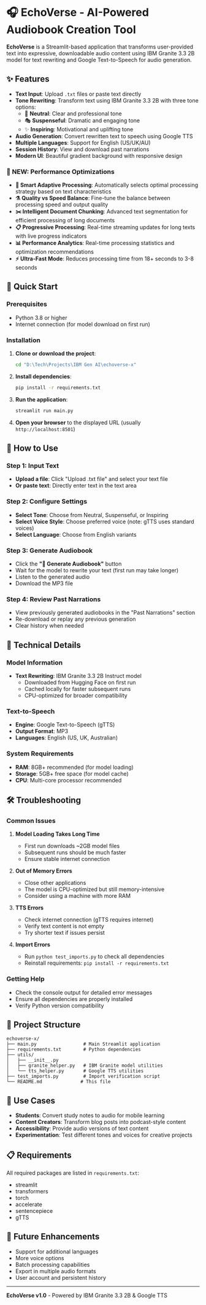 # 🎧 EchoVerse - AI-Powered Audiobook Creation Tool

**EchoVerse** is a Streamlit-based application that transforms user-provided text into expressive, downloadable audio content using IBM Granite 3.3 2B model for text rewriting and Google Text-to-Speech for audio generation.

## ✨ Features

- **Text Input**: Upload `.txt` files or paste text directly
- **Tone Rewriting**: Transform text using IBM Granite 3.3 2B with three tone options:
  - 🎯 **Neutral**: Clear and professional tone
  - 🎭 **Suspenseful**: Dramatic and engaging tone  
  - ✨ **Inspiring**: Motivational and uplifting tone
- **Audio Generation**: Convert rewritten text to speech using Google TTS
- **Multiple Languages**: Support for English (US/UK/AU)
- **Session History**: View and download past narrations
- **Modern UI**: Beautiful gradient background with responsive design

### 🚀 NEW: Performance Optimizations

- **🧠 Smart Adaptive Processing**: Automatically selects optimal processing strategy based on text characteristics
- **⚗️ Quality vs Speed Balance**: Fine-tune the balance between processing speed and output quality
- **✂️ Intelligent Document Chunking**: Advanced text segmentation for efficient processing of long documents
- **📋 Progressive Processing**: Real-time streaming updates for long texts with live progress indicators
- **📊 Performance Analytics**: Real-time processing statistics and optimization recommendations
- **⚡ Ultra-Fast Mode**: Reduces processing time from 18+ seconds to 3-8 seconds

## 🚀 Quick Start

### Prerequisites
- Python 3.8 or higher
- Internet connection (for model download on first run)

### Installation

1. **Clone or download the project**:
   ```bash
   cd "D:\Tech\Projects\IBM Gen AI\echoverse-x"
   ```

2. **Install dependencies**:
   ```bash
   pip install -r requirements.txt
   ```

3. **Run the application**:
   ```bash
   streamlit run main.py
   ```

4. **Open your browser** to the displayed URL (usually `http://localhost:8501`)

## 📖 How to Use

### Step 1: Input Text
- **Upload a file**: Click "Upload .txt file" and select your text file
- **Or paste text**: Directly enter text in the text area

### Step 2: Configure Settings
- **Select Tone**: Choose from Neutral, Suspenseful, or Inspiring
- **Select Voice Style**: Choose preferred voice (note: gTTS uses standard voices)
- **Select Language**: Choose from English variants

### Step 3: Generate Audiobook
- Click the **"🎵 Generate Audiobook"** button
- Wait for the model to rewrite your text (first run may take longer)
- Listen to the generated audio
- Download the MP3 file

### Step 4: Review Past Narrations
- View previously generated audiobooks in the "Past Narrations" section
- Re-download or replay any previous generation
- Clear history when needed

## 🔧 Technical Details

### Model Information
- **Text Rewriting**: IBM Granite 3.3 2B Instruct model
  - Downloaded from Hugging Face on first run
  - Cached locally for faster subsequent runs
  - CPU-optimized for broader compatibility

### Text-to-Speech
- **Engine**: Google Text-to-Speech (gTTS)
- **Output Format**: MP3
- **Languages**: English (US, UK, Australian)

### System Requirements
- **RAM**: 8GB+ recommended (for model loading)
- **Storage**: 5GB+ free space (for model cache)
- **CPU**: Multi-core processor recommended

## 🛠️ Troubleshooting

### Common Issues

1. **Model Loading Takes Long Time**
   - First run downloads ~2GB model files
   - Subsequent runs should be much faster
   - Ensure stable internet connection

2. **Out of Memory Errors**
   - Close other applications
   - The model is CPU-optimized but still memory-intensive
   - Consider using a machine with more RAM

3. **TTS Errors**
   - Check internet connection (gTTS requires internet)
   - Verify text content is not empty
   - Try shorter text if issues persist

4. **Import Errors**
   - Run `python test_imports.py` to check all dependencies
   - Reinstall requirements: `pip install -r requirements.txt`

### Getting Help
- Check the console output for detailed error messages
- Ensure all dependencies are properly installed
- Verify Python version compatibility

## 📁 Project Structure

```
echoverse-x/
├── main.py                 # Main Streamlit application
├── requirements.txt        # Python dependencies
├── utils/
│   ├── __init__.py
│   ├── granite_helper.py   # IBM Granite model utilities
│   └── tts_helper.py       # Google TTS utilities
├── test_imports.py         # Import verification script
└── README.md              # This file
```

## 🎯 Use Cases

- **Students**: Convert study notes to audio for mobile learning
- **Content Creators**: Transform blog posts into podcast-style content
- **Accessibility**: Provide audio versions of text content
- **Experimentation**: Test different tones and voices for creative projects

## 📋 Requirements

All required packages are listed in `requirements.txt`:
- streamlit
- transformers
- torch
- accelerate
- sentencepiece
- gTTS

## 🔮 Future Enhancements

- Support for additional languages
- More voice options
- Batch processing capabilities
- Export in multiple audio formats
- User account and persistent history

---

**EchoVerse v1.0** - Powered by IBM Granite 3.3 2B & Google TTS